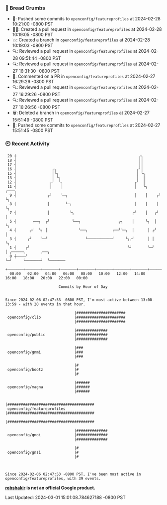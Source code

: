 ### 🍞 Bread Crumbs

 * 🚢: Pushed some commits to `openconfig/featureprofiles` at 2024-02-28 10:21:00 -0800 PST
 * ✍🏼: Created a pull request in `openconfig/featureprofiles` at 2024-02-28 10:19:05 -0800 PST
 * 💥: Created a branch in `openconfig/featureprofiles` at 2024-02-28 10:19:03 -0800 PST
 * 🔍: Reviewed a pull request in  `openconfig/featureprofiles` at 2024-02-28 09:51:44 -0800 PST
 * 🔍: Reviewed a pull request in  `openconfig/featureprofiles` at 2024-02-27 16:31:30 -0800 PST
 * 💬: Commented on a PR in  `openconfig/featureprofiles` at 2024-02-27 16:29:26 -0800 PST
 * 🔍: Reviewed a pull request in  `openconfig/featureprofiles` at 2024-02-27 16:29:26 -0800 PST
 * 🔍: Reviewed a pull request in  `openconfig/featureprofiles` at 2024-02-27 16:26:56 -0800 PST
 * 🗑: Deleted a branch in `openconfig/featureprofiles` at 2024-02-27 15:51:49 -0800 PST
 * 🚢: Pushed some commits to `openconfig/featureprofiles` at 2024-02-27 15:51:45 -0800 PST

### 🕘 Recent Activity
```
 20 ┼                                                       ╭╮
 18 ┤                                                       ││
 17 ┤                                                       ││
 16 ┤                ╭╮                                    ╭╯│
 15 ┤                │╰╮                                   │ ╰╮
 13 ┤                │ ╰╮                                  │  │
 12 ┤               ╭╯  ╰╮                                ╭╯  │
 11 ┤               │    │                                │   ╰╮     ╭───╮
  9 ┤              ╭╯    ╰─╮                              │    │    ╭╯   ╰╮
  8 ┤              │       ╰─╮                            │    │    │     ╰╮
  7 ┤              │         ╰╮                          ╭╯    │   ╭╯      │
  5 ┤       ╭──╮  ╭╯          ╰──╮                 ╭╮    │     ╰╮  │       ╰╮
  4 ┤      ╭╯  ╰╮ │              ╰──╮           ╭──╯╰─╮  │      │ ╭╯        │
  3 ┤     ╭╯    ╰─╯                 ╰───────────╯     ╰╮╭╯      │ │         ╰╮
  1 ┤    ╭╯                                            ╰╯       ╰─╯          │ ╭─────╮       ╭──╮
  0 ┼────╯                                                                   ╰─╯     ╰───────╯  ╰───────
    +───────+───────+───────+───────+───────+───────+───────+───────+───────+───────+───────+───────+────
  00:00   02:00   04:00   06:00   08:00   10:00   12:00   14:00   16:00   18:00   20:00   22:00   00:00   

						Commits by Hour of Day


Since 2024-02-06 02:47:53 -0800 PST, I'm most active between 13:00-13:59 - with 20 events in that hour.

```



```
                               |######################
 openconfig/clio               |######################
                               |######################

                               |##############
 openconfig/public             |##############
                               |##############

                               |###
 openconfig/gnmi               |###
                               |###

                               |#
 openconfig/bootz              |#
                               |#

                               |######
 openconfig/magna              |######
                               |######

                               |#######################################
 openconfig/featureprofiles    |#######################################
                               |#######################################

                               |##############
 openconfig/gnoi               |##############
                               |##############

                               |#
 openconfig/gnsi               |#
                               |#



Since 2024-02-06 02:47:53 -0800 PST, I've been most active in openconfig/featureprofiles, with 39 events.

```
**[robshakir](mailto:robjs@google.com) is not an official Google product.**  


Last Updated: 2024-03-01 15:01:08.784627188 -0800 PST
